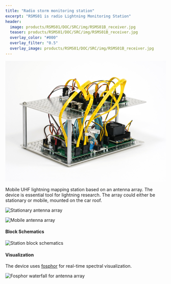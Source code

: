 ```yaml
---
title: "Radio storm monitoring station"
excerpt: "RSMS01 is radio Lightning Monitoring Station"
header:
  image: products/RSMS01/DOC/SRC/img/RSMS01B_receiver.jpg
  teaser: products/RSMS01/DOC/SRC/img/RSMS01B_receiver.jpg
  overlay_color: "#000"
  overlay_filter: "0.5"
  overlay_image: products/RSMS01/DOC/SRC/img/RSMS01B_receiver.jpg
---
```


![Lightning signal receiver RSMS01B](./DOC/SRC/img/RSMS01B_receiver.jpg "UHF lightnig signal receiver RSMS01B")

Mobile UHF lightning mapping station based on an antenna array. The device is essential tool for lightning research.
The array could either be stationary or mobile, mounted on the car roof.

![Stationary antenna array](./DOC/SRC/img/Stationary_array.jpg "Stationary antenna array on an observatory roof")

![Mobile antenna array](./DOC/SRC/img/mobile_array.jpg "Mobile antenna array on a car roof")

#### Block Schematics

![Station block schematics](./DOC/SRC/img/RSMS_receiver.png "Overview of interconnection of station components")


#### Visualization

The device uses [fosphor](https://osmocom.org/projects/sdr/wiki/fosphor) for real-time spectral visualization.

![Fosphor waterfall for antenna array](./DOC/SRC/img/fosphor_waterfall.png)
